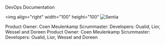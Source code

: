 DevOps Documentation
 
<img align="right" width="100" height="100" ![Sentia](https://user-images.githubusercontent.com/84912024/127134412-9c7cb214-cca3-43cb-87f6-94a0f99f334c.jpg)

Product Owner: Coen Meulenkamp
Scrummaster:
Developers: Oualid, Lior, Wessel and Doreen
Product Owner: Coen Meulenkamp
Scrummaster:
Developers: Oualid, Lior, Wessel and Doreen
